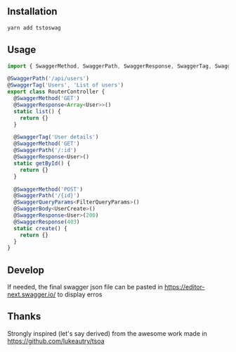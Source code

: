 ## Installation
```bash
yarn add tstoswag
```

## Usage 
```typescript
import { SwaggerMethod, SwaggerPath, SwaggerResponse, SwaggerTag, SwaggerBody, SwaggerQueryParams } from 'tstoswag'

@SwaggerPath('/api/users')
@SwaggerTag('Users', 'List of users')
export class RouterController {
  @SwaggerMethod('GET')
  @SwaggerResponse<Array<User>>()
  static list() {
    return {}
  }

  @SwaggerTag('User details')
  @SwaggerMethod('GET')
  @SwaggerPath('/:id')
  @SwaggerResponse<User>()
  static getById() {
    return {}
  }

  @SwaggerMethod('POST')
  @SwaggerPath('/{id}')
  @SwaggerQueryParams<FilterQueryParams>()
  @SwaggerBody<UserCreate>()
  @SwaggerResponse<User>(200)
  @SwaggerResponse(403)
  static create() {
    return {}
  }
}
```

## Develop

If needed, the final swagger json file can be pasted in https://editor-next.swagger.io/ to display erros

## Thanks

Strongly inspired (let's say derived) from the awesome work made in https://github.com/lukeautry/tsoa
